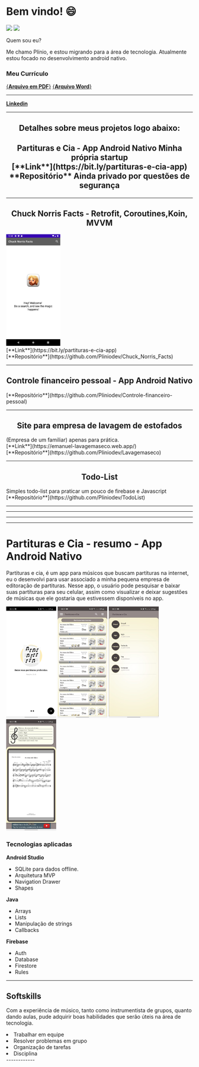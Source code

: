 # Bem vindo! 😄
<div>
<img height="180em" src="https://github-readme-stats.vercel.app/api?username=pliniodev&show_icons=true&theme=dracula&include_all_commits=true&count_private=true"/>
<img height="180em" src="https://github-readme-stats.vercel.app/api/top-langs/?username=pliniodev&layout=compact&langs_count=8&theme=dracula&count_private=true"/>
<!--[![willianrod's wakatime stats](https://github-readme-stats.vercel.app/api/wakatime?username=pliniodev)](https://github.com/anuraghazra/github-readme-stats)-->
<div>
<!--[![Top Langs](https://github-readme-stats.vercel.app/api/top-langs/?username=pliniodev)](https://github.com/anuraghazra/github-readme-stats)-->


Quem sou eu?
<p>Me chamo Plínio, e estou migrando para a área de tecnologia. Atualmente estou focado no desenvolvimento android nativo.</p>

### Meu Currículo
[{**Arquivo em PDF**}](https://github.com/Pliniodev/Pliniodev/blob/main/Curr%C3%ADculo%20tecnologia%20Pl%C3%ADnio.pdf) 
[{**Arquivo Word**}](https://github.com/Pliniodev/Pliniodev/blob/main/Curr%C3%ADculo%20tecnologia%20Pl%C3%ADnio.doc) <br>

------------

[**Linkedin**](www.linkedin.com/in/plinio-dev-android-junior)

------------
<h2 align="center">Detalhes sobre meus projetos logo abaixo:</h2>

<h2 align="center">Partituras e Cia - App Android Nativo
Minha própria startup <br>
[**Link**](https://bit.ly/partituras-e-cia-app) <br>
**Repositório** Ainda privado por questões de segurança

------------

<h2 align="center">Chuck Norris Facts - Retrofit, Coroutines,Koin, MVVM</h2>
<img height="300em" src="https://github.com/Pliniodev/Pliniodev/blob/main/Screenshot_20210422_214854.png"/><br>
[**Link**](https://bit.ly/partituras-e-cia-app) <br>
[**Repositório**](https://github.com/Pliniodev/Chuck_Norris_Facts) 

------------

<h2 align="center">Controle financeiro pessoal - App Android Nativo</h2>
[**Repositório**](https://github.com/Pliniodev/Controle-financeiro-pessoal) 

------------

<h2 align="center">Site para empresa de lavagem de estofados</h2>
(Empresa de um familiar) apenas para prática.<br>
[**Link**](https://emanuel-lavagemaseco.web.app/) <br>
[**Repositório**](https://github.com/Pliniodev/Lavagemaseco) 

------------

<h2 align="center">Todo-List</h2>
Simples todo-list para praticar um pouco de firebase e Javascript <br>
[**Repositório**](https://github.com/Pliniodev/TodoList)  

------------
------------
------------
------------

# Partituras e Cia - resumo - App Android Nativo
<p>Partituras e cia, é um app para músicos que buscam partituras na internet, eu o desenvolvi para usar associado a minha pequena empresa de editoração de partituras.
Nesse app, o usuário pode pesquisar e baixar suas partituras para seu celular, assim como visualizar e deixar sugestões de músicas que ele gostaria que estivessem disponíveis no app.</p>

<p>
  <img height="300em" src="https://github.com/Pliniodev/Pliniodev/blob/main/WhatsApp%20Image%202021-01-29%20at%2008.53.15.jpeg" />
  <img height="300em" src="https://github.com/Pliniodev/Pliniodev/blob/main/WhatsApp%20Image%202021-01-29%20at%2008.53.15%20(4).jpeg"/>
  <img height="300em" src="https://github.com/Pliniodev/Pliniodev/blob/main/WhatsApp%20Image%202021-01-29%20at%2008.53.15%20(3).jpeg"/>
  <img height="300em" src="https://github.com/Pliniodev/Pliniodev/blob/main/WhatsApp%20Image%202021-01-29%20at%2008.53.15%20(1).jpeg"/>
  
<p/>

### Tecnologias aplicadas
**Android Studio**
* SQLite para dados offline.
* Arquitetura MVP
* Navigation Drawer
* Shapes

**Java**
* Arrays
* Lists
* Manipulação de strings
* Callbacks

**Firebase**
* Auth
* Database
* Firestore
* Rules


------------------------
<h2>
Softskills
</h2>
<p>Com a experiência de músico, tanto como instrumentista de grupos, quanto dando aulas, pude adquirir boas habilidades que serão úteis na área de tecnologia.
</p>
<li>Trabalhar em equipe</li><li>Resolver problemas em grupo</li><li>Organização de tarefas</li><li>Disciplina</li>
------------



<!--
**Pliniodev/Pliniodev** is a ✨ _special_ ✨ repository because its `README.md` (this file) appears on your GitHub profile.

Here are some ideas to get you started:

- 🔭 I’m currently working on ...
- 🌱 I’m currently learning ...
- 👯 I’m looking to collaborate on ...
- 🤔 I’m looking for help with ...
- 💬 Ask me about ...
- 📫 How to reach me: ...
- 😄 Pronouns: ...
- ⚡ Fun fact: ...

